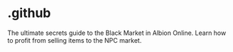 # .github
The ultimate secrets guide to the Black Market in Albion Online. Learn how to profit from selling items to the NPC market.
